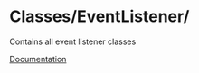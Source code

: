 # Classes/EventListener/

Contains all event listener classes

[Documentation](https://docs.typo3.org/m/typo3/reference-coreapi/10.4/en-us/ApiOverview/Events/EventDispatcher/Index.html#implementing-an-event-listener-in-your-extension)